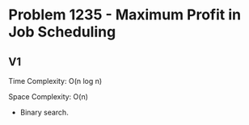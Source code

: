 # Problem 1235 - Maximum Profit in Job Scheduling

## V1

Time Complexity: O(n log n)

Space Complexity: O(n)

- Binary search.
